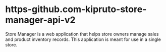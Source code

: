 # https-github.com-kipruto-store-manager-api-v2
Store Manager is a web application that helps store owners manage sales and product inventory records. This application is meant for use in a single store.
